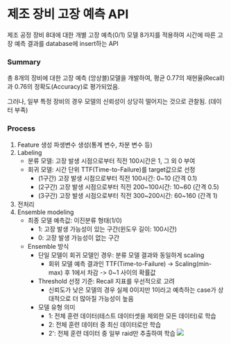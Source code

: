 # 제조 장비 고장 예측 API 


제조 공정 장비 8대에 대한 개별 고장 예측(0/1) 모델 8가지를 적용하여 시간에 따른 고장 예측 결과를 database에 insert하는 API 

### Summary 
총 8개의 장비에 대한 고장 예측 (앙상블)모델을 개발하여, 평균 0.77의 재현율(Recall)과 0.76의 정확도(Accuracy)로 평가되었음.

그러나, 일부 특정 장비의 경우 모델의 신뢰성이 상당히 떨어지는 것으로 관찰됨. (데이터 부족) 

### Process 
1. Feature 생성
   파생변수 생성(통계 변수, 차분 변수 등)
2. Labeling
   - 분류 모델: 고장 발생 시점으로부터 직전 100시간은 1, 그 외 0 부여
   - 회귀 모델: 시간 단위 TTF(Time-to-Failure)를 target값으로 선정
     - (1구간) 고장 발생 시점으로부터 직전 100시간: 0~10 (간격 0.1)
     - (2구간) 고장 발생 시점으로부터 직전 200~100시간: 10~60 (간격 0.5)
     - (3구간) 고장 발생 시점으로부터 직전 300~200시간: 60~160 (간격 1)
3. 전처리
4. Ensemble modeling
   - 최종 모델 예측값: 이진분류 형태(1/0)
     - 1: 고장 발생 가능성이 있는 구간(윈도우 길이: 100시간)
     - 0: 고장 발생 가능성이 없는 구간
   - Ensemble 방식
     - 단일 모델이 회귀 모델인 경우: 분류 모델 결과와 동일하게 scaling
       - 회위 모델 예측 결과인 TTF(Time-to-Failure) -> Scaling(min-max) 후 1에서 차감 -> 0~1 사이의 확률값
     - Threshold 선정 기준: Recall 지표를 우선적으로 고려
       - 신뢰도가 낮은 모델의 경우 실제 0이지만 1이라고 예측하는 case가 상대적으로 더 많아질 가능성이 높음
     - 모델 유형 의미
       - 1: 전체 훈련 데이터(테스트 데이터셋을 제외한 모든 데이터)로 학습
       - 2: 전체 훈련 데이터 중 최신 데이터로만 학습
       - 2': 전체 훈련 데이터 중 일부 raid만 추출하여 학습
    ![](https://velog.velcdn.com/images/hajeongjj/post/758e9d8b-9220-473b-8562-7e434eb99229/image.png)


  

